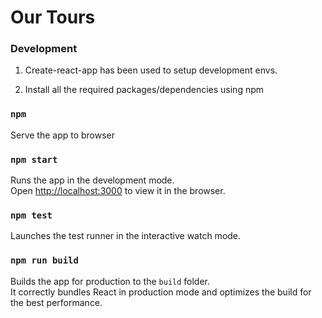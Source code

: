 # Our Tours


### Development
1. Create-react-app has been used to setup development envs.

2. Install all the required packages/dependencies using npm

### `npm`

Serve the app to browser

### `npm start`

Runs the app in the development mode.<br />
Open [http://localhost:3000](http://localhost:3000) to view it in the browser.

### `npm test`

Launches the test runner in the interactive watch mode.<br />

### `npm run build`

Builds the app for production to the `build` folder.<br />
It correctly bundles React in production mode and optimizes the build for the best performance.

